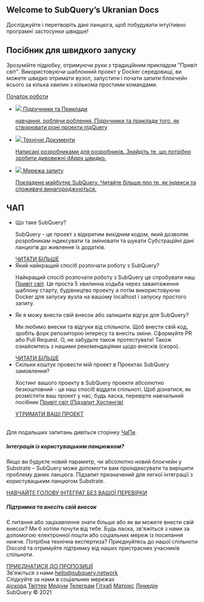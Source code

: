 <link rel="stylesheet" href="/assets/style/welcome.css" as="style" />
<div class="top2Sections">
  <section class="welcomeWords">
    <div class="main">
      <div>
        <h2 class="welcomeTitle">Welcome to SubQuery’s Ukranian <span>Docs</span></h2>
        <p>Досліджуйте і перетворіть дані ланцюга, щоб побудувати інтуїтивно програмні застосунки швидше!</p>
      </div>
    </div>
  </section>
  <section class="startSection main">
    <div>
      <h2 class="title">Посібник <span>для швидкого запуску</span></h2>
      <p>Зрозумійте підробку, отримуючи руки з традиційним прикладом "Привіт світ". Використовуючи шаблонний проект у Docker середовищі, ви можете швидко отримати вузол, запустити і почати запити блокчейн всього за кілька хвилин з кількома простими командами.
      </p>
      <a href="https://doc.subquery.network/quickstart/helloworld-localhost.html" class="button"><span>Початок роботи</span></a>
    </div>
  </section>
</div>
<div class="main">
  <div>
    <ul class="list">
      <li>
        <a href="https://doc.subquery.network/tutorials_examples/introduction.html">
          <div>
            <img src="/assets/img/tutorialsIcon.svg" />
            <span>Підручники та Приклади</span>
            <p>навчання, роблячи роблення. Підручники та приклади того, як створювати різні проекти підQuery</p>
          </div>
        </a>
      </li>
      <li>
        <a href="https://doc.subquery.network/create/introduction.html">
          <div>
            <img src="/assets/img/docsIcon.svg" />
            <span>Технічні Документи</span>
            <p>Написані розробниками для розробників. Знайдіть те, що потрібно зробити дивовижні dApps швидко.</p>
          </div>
        </a>
      </li>
      <li>
        <a href="https://static.subquery.network/whitepaper.pdf" target="_blank">
          <div>
            <img src="/assets/img/networkIcon.svg" />
            <span>Мережа запиту</span>
            <p>Покладене майбутнє SubQuery. Читайте більше про те, як індекси та споживачі винагороджуються.</p>
          </div>
        </a>
      </li>
    </ul>
  </div>
</div>
<section class="faqSection main">
  <div>
    <h2 class="title">ЧАП</h2>
    <ul class="faqList">
      <li>
        <div class="title">Що таке SubQuery?</div>
        <div class="content">
          <p>SubQuery - це проект з відкритим вихідним кодом, який дозволяє розробникам індексувати та змінювати та шукати Субстраційні дані ланцюгів до живлення їх додатків.</p>
          <a class="more" href="https://doc.subquery.network/faqs/faqs.html#what-is-subquery">ЧИТАТИ БІЛЬШЕ</a>
        </div>
      </li>
      <li>
        <div class="title">Який найкращий спосіб розпочати роботу з SubQuery?</div>
        <div class="content">
          <p>Найкращий спосіб розпочати роботу з SubQuery це спробувати наш <a href="https://doc.subquery.network/quickstart/helloworld-localhost.html">Привіт світ</a>. Це проста 5 хвилинна ходьба через завантаження шаблону старту, будівництво проекту а потім використовуючи Docker для запуску вузла на вашому localhost і запуску простого запиту. </p>
        </div>
      </li>
      <li>
        <div class="title">Як я можу внести свій внесок або залишити відгук для SubQuery?</div>
        <div class="content">
          <p>Ми любимо внески та відгуки від спільноти. Щоб внести свій код, зробіть форк репозиторію інтересу та внесіть зміни. Сформуйте PR або Pull Request. О, не забудьте також протестувати! Також ознайомтесь з нашими рекомендаціями щодо внесків (скоро). </p>
          <a class="more" href="https://doc.subquery.network/faqs/faqs.html#what-is-the-best-way-to-get-started-with-subquery">ЧИТАТИ БІЛЬШЕ</a>
        </div>
      </li>
      <li>
        <div class="title">Скільки коштує провести мій проект в Проектах SubQuery замовлення?</div>
        <div class="content">
          <p>Хостинг вашого проекту в SubQuery проекти абсолютно безкоштовний - це наш спосіб віддати спільноті. Щоб дізнатися, як розмістити ваш проект у нас, будь ласка, перевірте навчальний посібник <a href="https://doc.subquery.network/quickstart/helloworld-hosted.html">Привіт світ (Підзапит Хостингів)</a></p>
          <a class="more" href="https://doc.subquery.network/publish/publish.html">УТРИМАТИ ВАШІ ПРОЕКТ</a>
        </div>
      </li>
    </ul><br>
    Для подальших запитань дивіться сторінку <a href="https://doc.subquery.network/faqs/faqs.html">ЧаПи</a>.    
  </div>
</section>
<section class="main">
  <div>
    <div class="lastIntroduce lastIntroduce_1">
        <h5>Інтеграція із користувацьким ланцюжком?</h5>
        <p>Якщо ви будуєте новий параметр, чи абсолютно новий блокчейн у Substrate – SubQuery може допомогти вам проіндексувати та вирішити проблему даних ланцюга. Підзапит призначений для легкої інтеграції з користувацьким ланцюгом Substrate.</p>
        <a class="more" href="https://doc.subquery.network/create/mapping.html#custom-substrate-chains">НАВЧАЙТЕ ГОЛОВУ ІНТЕГРАТ БЕЗ ВАШОЇ ПЕРЕВІРКИ</a>
    </div>
    <div class="lastIntroduce lastIntroduce_2">
        <h5>Підтримка та внесіть свій внесок</h5>
        <p>Є питання або зацікавлення знати більше або як ви можете внести свій внесок? Ми б хотіли почути від тебе. Будь ласка, зв'яжіться з нами за допомогою електронної пошти або соціальних мереж із посилання нижче. Потрібна технічна експертиза? Приєднуйтесь до нашої спільноти Discord та отримуйте підтримку від наших пристрасних учасників спільноти. </p>
        <a class="more" href="=https://discord.com/invite/78zg8aBSMG">ПРИЄДНАТИСЯ ДО ПРОПОЗИЦІЇ</a>
    </div>
    </div>
</section>
<section class="main connectSection">
  <div class="email">
    <span>Зв'яжіться з нами</span>
    <a href="mailto:hello@subquery.network">hello@subquery.network</a>
  </div>
  <div>
    <div>Слідкуйте за нами в соціальних мережах</div>
    <div class="connectWay">
      <a href="https://discord.com/invite/78zg8aBSMG" target="_blank" class="connectDiscord">діскорд</a>
<a href="https://twitter.com/subquerynetwork" target="_blank" class="connectTwitter">Твіттер</a>
<a href="https://medium.com/@subquery" target="_blank" class="connectMedium">Медіум</a>
<a href="https://t.me/subquerynetwork" target="_blank" class="connectTelegram">Телеграм</a>
<a href="https://github.com/OnFinality-io/subql" target="_blank" class="connectGithub">Гітхаб</a>
<a href="https://matrix.to/#/#subquery:matrix.org" target="_blank" class="connectMatrix">Матрікс</a>
<a href="https://www.linkedin.com/company/subquery" target="_blank" class="connectLinkedin">Лінкедін</a>
    </div>
  </div>
</section>
</div> </div>
<div class="footer">
  <div class="main"><div>SubQuery © 2021</div></div>
</div>
<script charset="utf-8" src="/assets/js/welcome.js"></script>
